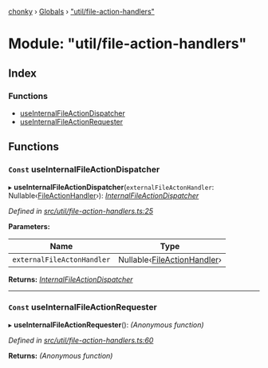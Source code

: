 [chonky](../README.md) › [Globals](../globals.md) › ["util/file-action-handlers"](_util_file_action_handlers_.md)

# Module: "util/file-action-handlers"

## Index

### Functions

* [useInternalFileActionDispatcher](_util_file_action_handlers_.md#const-useinternalfileactiondispatcher)
* [useInternalFileActionRequester](_util_file_action_handlers_.md#const-useinternalfileactionrequester)

## Functions

### `Const` useInternalFileActionDispatcher

▸ **useInternalFileActionDispatcher**(`externalFileActonHandler`: Nullable‹[FileActionHandler](_types_file_actions_types_.md#fileactionhandler)›): *[InternalFileActionDispatcher](_types_file_actions_types_.md#internalfileactiondispatcher)*

*Defined in [src/util/file-action-handlers.ts:25](https://github.com/TimboKZ/Chonky/blob/2de2c80/src/util/file-action-handlers.ts#L25)*

**Parameters:**

Name | Type |
------ | ------ |
`externalFileActonHandler` | Nullable‹[FileActionHandler](_types_file_actions_types_.md#fileactionhandler)› |

**Returns:** *[InternalFileActionDispatcher](_types_file_actions_types_.md#internalfileactiondispatcher)*

___

### `Const` useInternalFileActionRequester

▸ **useInternalFileActionRequester**(): *(Anonymous function)*

*Defined in [src/util/file-action-handlers.ts:60](https://github.com/TimboKZ/Chonky/blob/2de2c80/src/util/file-action-handlers.ts#L60)*

**Returns:** *(Anonymous function)*
